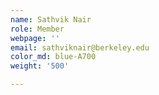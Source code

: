 ```yaml
---
name: Sathvik Nair
role: Member
webpage: ''
email: sathviknair@berkeley.edu
color_md: blue-A700
weight: '500'

---
```




